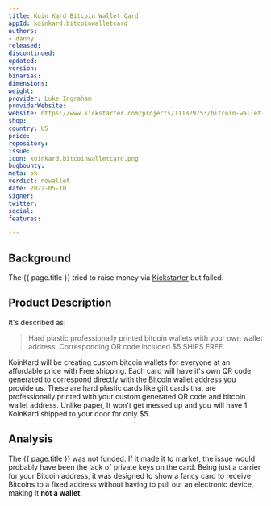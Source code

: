 ```yaml
---
title: Koin Kard Bitcoin Wallet Card
appId: koinkard.bitcoinwalletcard
authors:
- danny
released: 
discontinued: 
updated: 
version: 
binaries: 
dimensions: 
weight: 
provider: Luke Ingraham
providerWebsite: 
website: https://www.kickstarter.com/projects/111829753/bitcoin-wallet-card/description
shop: 
country: US
price: 
repository: 
issue: 
icon: koinkard.bitcoinwalletcard.png
bugbounty: 
meta: ok
verdict: nowallet
date: 2022-05-10
signer: 
twitter: 
social: 
features: 

---
```


## Background 

The {{ page.title }} tried to raise money via [Kickstarter](https://www.kickstarter.com/projects/111829753/bitcoin-wallet-card/description) but failed. 

## Product Description 

It's described as: 

> Hard plastic professionally printed bitcoin wallets with your own wallet address. Corresponding QR code included $5 SHIPS FREE.
> 
KoinKard will be creating custom bitcoin wallets for everyone at an affordable price with Free shipping. Each card will have it's own QR code generated to correspond directly with the Bitcoin wallet address you provide us. These are hard plastic cards like gift cards that are professionally printed with your custom generated QR code and bitcoin wallet address. Unlike paper, It won't get messed up and you will have 1 KoinKard shipped to your door for only $5. 

## Analysis 

The {{ page.title }} was not funded. If it made it to market, the issue would probably have been the lack of private keys on the card. Being just a carrier for your Bitcoin address, it was designed to show a fancy card to receive Bitcoins to a fixed address without having to pull out an electronic device, making it **not a wallet**.
